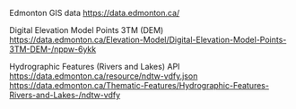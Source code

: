 Edmonton GIS data
https://data.edmonton.ca/


Digital Elevation Model Points 3TM (DEM) 
https://data.edmonton.ca/Elevation-Model/Digital-Elevation-Model-Points-3TM-DEM-/nppw-6ykk

Hydrographic Features (Rivers and Lakes) API  https://data.edmonton.ca/resource/ndtw-vdfy.json
https://data.edmonton.ca/Thematic-Features/Hydrographic-Features-Rivers-and-Lakes-/ndtw-vdfy

